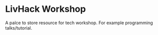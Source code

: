 # LivHack Workshop

A palce to store resource for tech workshop. For example programming talks/tutorial.